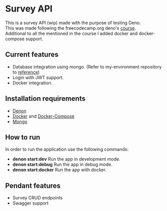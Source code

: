# Survey API

This is a survey API (wip) made with the purpose of testing Deno.\
This was made following the freecodecamp.org deno's [course](https://www.youtube.com/watch?v=TQUy8ENesGY).\
Additional to all the mentioned in the course I added docker and docker-compose support.

## Current features

- Database integration using mongo.
  (Refer to my-environment repository to [reference](https://github.com/meguiluzo/my-environment/tree/master/mongo))
- Login with JWT support.
- Docker integration.

## Installation requirements

- [Denon](https://deno.land/x/denon)
- [Docker](https://docs.docker.com/get-docker/) and [Docker-Compose](https://docs.docker.com/compose/install/)
- [Mongo](https://docs.mongodb.com/manual/installation/)

## How to run

In order to run the application use the following commands:

- **denon start:dev** Run the app in development mode.
- **denon start:debug** Run the app in debug mode.
- **denon start:docker** Run the app with docker.

## Pendant features

- Survey CRUD endpoints
- Swagger support
